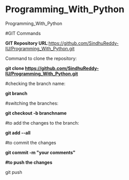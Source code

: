 # Programming_With_Python
Programming_With_Python


#GIT Commands

**GIT Repository URL**:https://github.com/SindhuReddy-IU/Programming_With_Python.git

Command to clone the repository:

**git clone https://github.com/SindhuReddy-IU/Programming_With_Python.git**

#checking the branch name:

**git branch**

#switching the branches:

**git checkout -b branchname**

#to add the changes to the branch:

**git add --all**

#to commit the changes

**git commit -m "your comments"**

**#to push the changes**

git push



